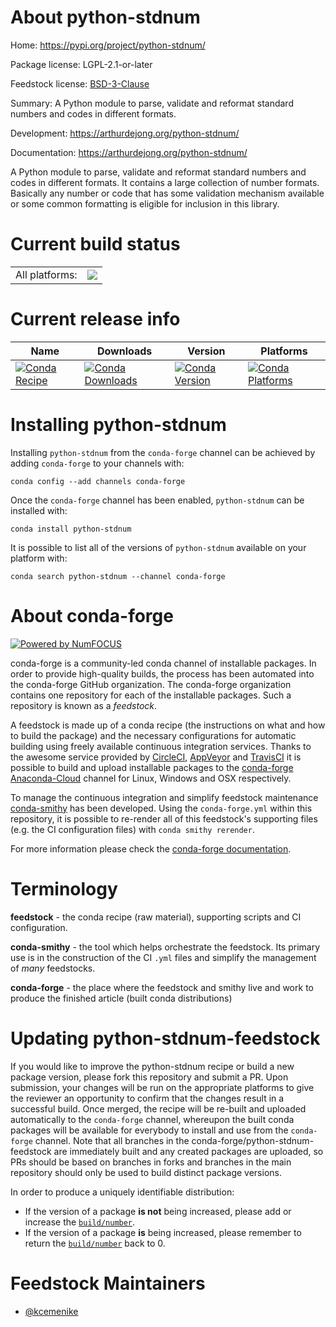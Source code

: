 About python-stdnum
===================

Home: https://pypi.org/project/python-stdnum/

Package license: LGPL-2.1-or-later

Feedstock license: [BSD-3-Clause](https://github.com/conda-forge/python-stdnum-feedstock/blob/master/LICENSE.txt)

Summary: A Python module to parse, validate and reformat standard numbers and codes in different formats.

Development: https://arthurdejong.org/python-stdnum/

Documentation: https://arthurdejong.org/python-stdnum/

A Python module to parse, validate and reformat standard numbers and codes in different formats. It contains a large collection of number formats.
Basically any number or code that has some validation mechanism available or some common formatting is eligible for inclusion in this library.


Current build status
====================


<table><tr><td>All platforms:</td>
    <td>
      <a href="https://dev.azure.com/conda-forge/feedstock-builds/_build/latest?definitionId=10358&branchName=master">
        <img src="https://dev.azure.com/conda-forge/feedstock-builds/_apis/build/status/python-stdnum-feedstock?branchName=master">
      </a>
    </td>
  </tr>
</table>

Current release info
====================

| Name | Downloads | Version | Platforms |
| --- | --- | --- | --- |
| [![Conda Recipe](https://img.shields.io/badge/recipe-python--stdnum-green.svg)](https://anaconda.org/conda-forge/python-stdnum) | [![Conda Downloads](https://img.shields.io/conda/dn/conda-forge/python-stdnum.svg)](https://anaconda.org/conda-forge/python-stdnum) | [![Conda Version](https://img.shields.io/conda/vn/conda-forge/python-stdnum.svg)](https://anaconda.org/conda-forge/python-stdnum) | [![Conda Platforms](https://img.shields.io/conda/pn/conda-forge/python-stdnum.svg)](https://anaconda.org/conda-forge/python-stdnum) |

Installing python-stdnum
========================

Installing `python-stdnum` from the `conda-forge` channel can be achieved by adding `conda-forge` to your channels with:

```
conda config --add channels conda-forge
```

Once the `conda-forge` channel has been enabled, `python-stdnum` can be installed with:

```
conda install python-stdnum
```

It is possible to list all of the versions of `python-stdnum` available on your platform with:

```
conda search python-stdnum --channel conda-forge
```


About conda-forge
=================

[![Powered by NumFOCUS](https://img.shields.io/badge/powered%20by-NumFOCUS-orange.svg?style=flat&colorA=E1523D&colorB=007D8A)](http://numfocus.org)

conda-forge is a community-led conda channel of installable packages.
In order to provide high-quality builds, the process has been automated into the
conda-forge GitHub organization. The conda-forge organization contains one repository
for each of the installable packages. Such a repository is known as a *feedstock*.

A feedstock is made up of a conda recipe (the instructions on what and how to build
the package) and the necessary configurations for automatic building using freely
available continuous integration services. Thanks to the awesome service provided by
[CircleCI](https://circleci.com/), [AppVeyor](https://www.appveyor.com/)
and [TravisCI](https://travis-ci.com/) it is possible to build and upload installable
packages to the [conda-forge](https://anaconda.org/conda-forge)
[Anaconda-Cloud](https://anaconda.org/) channel for Linux, Windows and OSX respectively.

To manage the continuous integration and simplify feedstock maintenance
[conda-smithy](https://github.com/conda-forge/conda-smithy) has been developed.
Using the ``conda-forge.yml`` within this repository, it is possible to re-render all of
this feedstock's supporting files (e.g. the CI configuration files) with ``conda smithy rerender``.

For more information please check the [conda-forge documentation](https://conda-forge.org/docs/).

Terminology
===========

**feedstock** - the conda recipe (raw material), supporting scripts and CI configuration.

**conda-smithy** - the tool which helps orchestrate the feedstock.
                   Its primary use is in the construction of the CI ``.yml`` files
                   and simplify the management of *many* feedstocks.

**conda-forge** - the place where the feedstock and smithy live and work to
                  produce the finished article (built conda distributions)


Updating python-stdnum-feedstock
================================

If you would like to improve the python-stdnum recipe or build a new
package version, please fork this repository and submit a PR. Upon submission,
your changes will be run on the appropriate platforms to give the reviewer an
opportunity to confirm that the changes result in a successful build. Once
merged, the recipe will be re-built and uploaded automatically to the
`conda-forge` channel, whereupon the built conda packages will be available for
everybody to install and use from the `conda-forge` channel.
Note that all branches in the conda-forge/python-stdnum-feedstock are
immediately built and any created packages are uploaded, so PRs should be based
on branches in forks and branches in the main repository should only be used to
build distinct package versions.

In order to produce a uniquely identifiable distribution:
 * If the version of a package **is not** being increased, please add or increase
   the [``build/number``](https://conda.io/docs/user-guide/tasks/build-packages/define-metadata.html#build-number-and-string).
 * If the version of a package **is** being increased, please remember to return
   the [``build/number``](https://conda.io/docs/user-guide/tasks/build-packages/define-metadata.html#build-number-and-string)
   back to 0.

Feedstock Maintainers
=====================

* [@kcemenike](https://github.com/kcemenike/)

